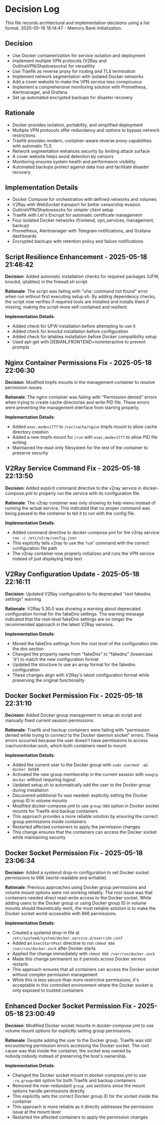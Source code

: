 # Decision Log

This file records architectural and implementation decisions using a list format.
2025-05-18 18:14:47 - Memory Bank initialization.

## Decision

* Use Docker containerization for service isolation and deployment
* Implement multiple VPN protocols (V2Ray and OutlineVPN/Shadowsocks) for versatility
* Use Traefik as reverse proxy for routing and TLS termination
* Implement network segmentation with isolated Docker networks
* Add a cover website to make the VPN service less conspicuous
* Implement a comprehensive monitoring solution with Prometheus, Alertmanager, and Grafana
* Set up automated encrypted backups for disaster recovery

## Rationale 

* Docker provides isolation, portability, and simplified deployment
* Multiple VPN protocols offer redundancy and options to bypass network restrictions
* Traefik provides modern, container-aware reverse proxy capabilities with automatic TLS
* Network segmentation enhances security by limiting attack surface
* A cover website helps avoid detection by censors
* Monitoring ensures system health and performance visibility
* Automated backups protect against data loss and facilitate disaster recovery

## Implementation Details

* Docker Compose for orchestration with defined networks and volumes
* V2Ray with WebSocket transport for better censorship evasion
* OutlineVPN/Shadowsocks for simpler client setup
* Traefik with Let's Encrypt for automatic certificate management
* Four isolated Docker networks (frontend, vpn_services, management, backup)
* Prometheus, Alertmanager with Telegram notifications, and Grafana dashboards
* Encrypted backups with retention policy and failure notifications

## Script Resilience Enhancement - 2025-05-18 21:46:42

**Decision**: Added automatic installation checks for required packages (UFW, knockd, iptables) in the firewall.sh script.

**Rationale**: The script was failing with "ufw: command not found" error when run without first executing setup.sh. By adding dependency checks, the script now verifies if required tools are installed and installs them if missing, making the script more self-contained and resilient.

**Implementation Details**:
* Added check for UFW installation before attempting to use it
* Added check for knockd installation before configuration
* Added check for iptables installation before Docker compatibility setup
* Used apt-get with DEBIAN_FRONTEND=noninteractive to prevent prompts

## Nginx Container Permissions Fix - 2025-05-18 22:06:30

**Decision**: Modified tmpfs mounts in the management container to resolve permission issues.

**Rationale**: The nginx container was failing with "Permission denied" errors when trying to create cache directories and write PID file. These errors were preventing the management interface from starting properly.

**Implementation Details**:
* Added `exec,mode=1777` to `/var/cache/nginx` tmpfs mount to allow cache directory creation
* Added a new tmpfs mount for `/run` with `exec,mode=1777` to allow PID file writing
* Maintained the read-only filesystem for the rest of the container to preserve security

## V2Ray Service Command Fix - 2025-05-18 22:13:50

**Decision**: Added explicit command directive to the v2ray service in docker-compose.yml to properly run the service with its configuration file.

**Rationale**: The v2ray container was only showing its help menu instead of running the actual service. This indicated that no proper command was being passed to the container to tell it to run with the config file.

**Implementation Details**:
* Added command directive to docker-compose.yml for the v2ray service: `run -c /etc/v2ray/config.json`
* This explicitly tells v2ray to use the 'run' command with the correct configuration file path
* The v2ray container now properly initializes and runs the VPN service instead of just displaying help text

## V2Ray Configuration Update - 2025-05-18 22:16:11

**Decision**: Updated V2Ray configuration to fix deprecated "root fakedns settings" warning.

**Rationale**: V2Ray 5.30.0 was showing a warning about deprecated configuration format for the fakeDns settings. The warning message indicated that the root-level fakeDns settings are no longer the recommended approach in the latest V2Ray versions.

**Implementation Details**:
* Moved the fakeDns settings from the root level of the configuration into the dns section
* Changed the property name from "fakeDns" to "fakedns" (lowercase 'd') to match the new configuration format
* Updated the structure to use an array format for the fakedns configuration
* These changes align with V2Ray's latest configuration format while preserving the original functionality

## Docker Socket Permission Fix - 2025-05-18 22:31:10

**Decision**: Added Docker group management to setup.sh script and manually fixed current session permissions.

**Rationale**: Traefik and backup containers were failing with "permission denied while trying to connect to the Docker daemon socket" errors. These errors occurred because the user doesn't have permissions to access /var/run/docker.sock, which both containers need to mount.

**Implementation Details**:
* Added the current user to the Docker group with `sudo usermod -aG docker $USER`
* Activated the new group membership in the current session with `newgrp docker` without requiring logout
* Updated setup.sh to automatically add the user to the Docker group during installation
* Discovered additional fix was needed: explicitly setting the Docker group ID in volume mounts
* Modified docker-compose.yml to use `group:988` option in Docker socket mounts for Traefik and backup containers
* This approach provides a more reliable solution by ensuring the correct group permissions inside containers
* Restarted affected containers to apply the permission changes
* This change ensures that the containers can access the Docker socket while maintaining security
## Docker Socket Permission Fix - 2025-05-18 23:06:34

**Decision**: Added a systemd drop-in configuration to set Docker socket permissions to 666 (world-readable and writable).

**Rationale**: Previous approaches using Docker group permissions and volume mount options were not working reliably. The root issue was that containers needed direct read-write access to the Docker socket. While adding users to the Docker group or using Docker group ID in volume mounts should theoretically work, the most reliable solution is to make the Docker socket world-accessible with 666 permissions.

**Implementation Details**:
* Created a systemd drop-in file at `/etc/systemd/system/docker.service.d/override.conf`
* Added an `ExecStartPost` directive to run `chmod 666 /var/run/docker.sock` after Docker starts
* Applied the change immediately with `chmod 666 /var/run/docker.sock`
* Made this change permanent so it persists across Docker service restarts
* This approach ensures that all containers can access the Docker socket without complex permission management
* While this is less secure than more restrictive permissions, it's acceptable in this controlled environment where the Docker socket is only exposed to trusted containers
## Enhanced Docker Socket Permission Fix - 2025-05-18 23:00:49

**Decision**: Modified Docker socket mounts in docker-compose.yml to use volume mount options for explicitly setting group permissions.

**Rationale**: Despite adding the user to the Docker group, Traefik was still encountering permission errors accessing the Docker socket. The root cause was that inside the container, the socket was owned by nobody:nobody instead of preserving the host's ownership.

**Implementation Details**:
* Changed the Docker socket mount in docker-compose.yml to use `:ro,group=988` option for both Traefik and backup containers
* Removed the now-redundant `group_add` sections since the mount options handle permissions directly
* This explicitly sets the correct Docker group ID for the socket inside the container
* This approach is more reliable as it directly addresses the permission issue at the mount level
* Restarted the affected containers to apply the permission changes